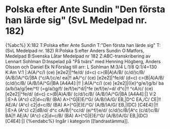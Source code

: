 # Polska efter Ante Sundin "Den första han lärde sig" (SvL Medelpad nr. 182)

{%abc%}
X:182
T:Polska efter Ante Sundin
T:"Den första han lärde sig"
T:(SvL Medelpad nr. 182)
R:Polska
S:efter Anders Sundin
O:Matfors, Medelpad
B:Svenska Låtar Medelpad nr 182
Z:ABC-transkribering av Lennart Sohlman
D:Inspelad på "På tvärs" med Henning Högberg, Anders Olsson och Daniel Ek
N:Förslag till arr: L Sohlman
M:3/4
L:1/8
Q:1/4=130
K:Am
V:1
|:A(A/^c/) (ce) [e2e2]|^fe/d/ (d=c) c>(B|A)A/B/ (c/d/)c/B/ (A/B/)A/^G/|BA (^c/A/)c/e/ ea|!!
aA/^c/ (ce) [e2e2]|^fe/d/ (d=c) c>(B|A)A/B/ (c/d/)c/B/ (A/B/)A/^G/|BA [A4A4]:|!!
|:A(A/^c/) (ce) [e2e2]|({e}^g/e/)g/b/ ba (a/b/)a/g/|ee/^f/ (=g/a/)g/f/ (e/f/)e/^d/|^fe (e/f/)e/=d/ d^c|!!
^cA/c/ (ce) [e2e2]|^fe/d/ (d=c) c>(B|A)A/B/ (c/d/)c/B/ (A/B/)A/^G/|BA [A4A4]:|]
V:2
|:E>A (A^c) c2|d=c/B/ (BA) A>(^G|E)E/^G/ (A/B/)A/G/ EB,|D^C EA,/C/ CE|!!
AE/A/ (A^c) c2|d=c/B/ (BA) A>(^G|E)E/^G/ (A/B/)A/G/ EB,|(DC) [C4E4]:|!!
|:E>A (A^c) c2|dB/d/ d^c cA/B/|^cc/d/ (e/^f/)e/d/ (c/d/)c/B/|A^c (c/d/)c/B/ BA|!!
AE/A/ (A^c) c2|d=c/B/ (BA) A>(^G|E)E/^G/ (A/B/)A/G/ EB,|(DC) [C4E4]:|]
{%endabc%}
Ingår i kategorin [[!andrastämma]].
